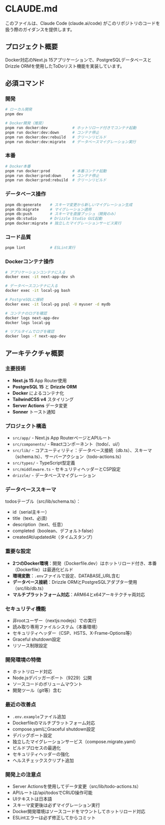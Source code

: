 # CLAUDE.md

このファイルは、Claude Code (claude.ai/code) がこのリポジトリのコードを扱う際のガイダンスを提供します。

## プロジェクト概要

Docker対応のNext.js 15アプリケーションで、PostgreSQLデータベースとDrizzle ORMを使用したToDoリスト機能を実装しています。

## 必須コマンド

### 開発
```bash
# ローカル開発
pnpm dev

# Docker開発（推奨）
pnpm run docker:dev           # ホットリロード付きでコンテナ起動
pnpm run docker:dev:down      # コンテナ停止
pnpm run docker:dev:rebuild   # クリーンリビルド
pnpm run docker:dev:migrate   # データベースマイグレーション実行
```

### 本番
```bash
# Docker本番
pnpm run docker:prod          # 本番コンテナ起動
pnpm run docker:prod:down     # コンテナ停止
pnpm run docker:prod:rebuild  # クリーンリビルド
```

### データベース操作
```bash
pnpm db:generate    # スキーマ変更から新しいマイグレーション生成
pnpm db:migrate     # マイグレーション適用
pnpm db:push        # スキーマを直接プッシュ（開発のみ）
pnpm db:studio      # Drizzle Studio GUI起動
pnpm docker:migrate # 独立したマイグレーションサービス実行
```

### コード品質
```bash
pnpm lint           # ESLint実行
```

### Dockerコンテナ操作
```bash
# アプリケーションコンテナに入る
docker exec -it next-app-dev sh

# データベースコンテナに入る
docker exec -it local-pg bash

# PostgreSQLに接続
docker exec -it local-pg psql -U myuser -d mydb

# コンテナのログを確認
docker logs next-app-dev
docker logs local-pg

# リアルタイムでログを確認
docker logs -f next-app-dev
```

## アーキテクチャ概要

### 主要技術
- **Next.js 15** App Router使用
- **PostgreSQL 15** と **Drizzle ORM**
- **Docker** によるコンテナ化
- **TailwindCSS v4** スタイリング
- **Server Actions** データ変更
- **Sonner** トースト通知

### プロジェクト構造
- `src/app/` - Next.js App RouterページとAPIルート
- `src/components/` - Reactコンポーネント（todo/、ui/）
- `src/lib/` - コアユーティリティ：データベース接続（db.ts）、スキーマ（schema.ts）、サーバーアクション（todo-actions.ts）
- `src/types/` - TypeScript型定義
- `src/middleware.ts` - セキュリティヘッダーとCSP設定
- `drizzle/` - データベースマイグレーション

### データベーススキーマ
todosテーブル（src/lib/schema.ts）：
- id（serial主キー）
- title（text、必須）
- description（text、任意）
- completed（boolean、デフォルトfalse）
- createdAt/updatedAt（タイムスタンプ）

### 重要な設定
- **2つのDocker環境**：開発（Dockerfile.dev）はホットリロード付き、本番（Dockerfile）は最適化ビルド
- **環境変数**：`.env`ファイルで設定、DATABASE_URL含む
- **データベース接続**：Drizzle ORMとPostgreSQLアダプター使用（src/lib/db.ts）
- **マルチプラットフォーム対応**：ARM64とx64アーキテクチャ両対応

### セキュリティ機能
- 非rootユーザー（nextjs:nodejs）での実行
- 読み取り専用ファイルシステム（本番環境）
- セキュリティヘッダー（CSP、HSTS、X-Frame-Options等）
- Graceful shutdown設定
- リソース制限設定

### 開発環境の特徴
- ホットリロード対応
- Node.jsデバッガーポート（9229）公開
- ソースコードのボリュームマウント
- 開発ツール（git等）含む

### 最近の改善点
- `.env.example`ファイル追加
- Dockerfileのマルチプラットフォーム対応
- compose.yamlにGraceful shutdown設定
- デバッグポート設定
- 独立したマイグレーションサービス（compose.migrate.yaml）
- ビルドプロセスの最適化
- セキュリティヘッダーの強化
- ヘルスチェックスクリプト追加

### 開発上の注意点
- Server Actionsを使用してデータ変更（src/lib/todo-actions.ts）
- APIルートは/api/todosでCRUD操作可能
- UIテキストは日本語
- スキーマ変更後は必ずマイグレーション実行
- Docker開発環境はソースコードをマウントしてホットリロード対応
- ESLintエラーは必ず修正してからコミット
